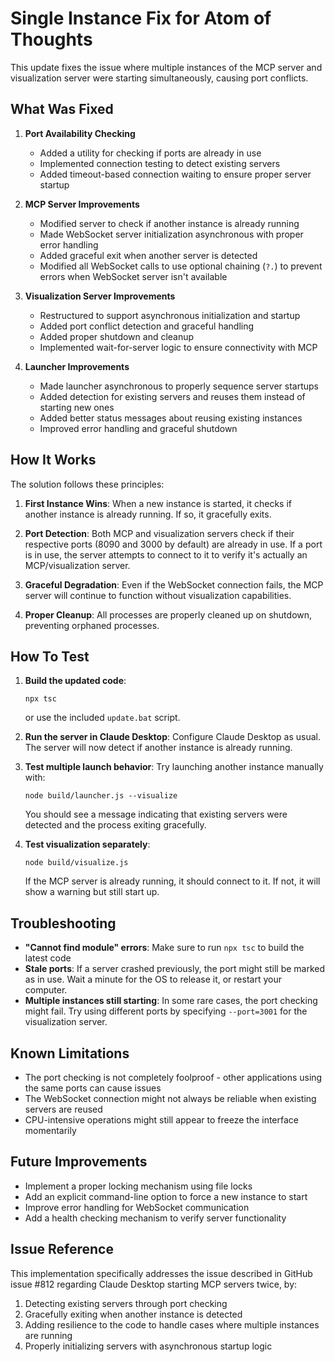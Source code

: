 # Single Instance Fix for Atom of Thoughts

This update fixes the issue where multiple instances of the MCP server and visualization server were starting simultaneously, causing port conflicts.

## What Was Fixed

1. **Port Availability Checking**
   - Added a utility for checking if ports are already in use
   - Implemented connection testing to detect existing servers
   - Added timeout-based connection waiting to ensure proper server startup

2. **MCP Server Improvements**
   - Modified server to check if another instance is already running
   - Made WebSocket server initialization asynchronous with proper error handling
   - Added graceful exit when another server is detected
   - Modified all WebSocket calls to use optional chaining (`?.`) to prevent errors when WebSocket server isn't available

3. **Visualization Server Improvements**
   - Restructured to support asynchronous initialization and startup
   - Added port conflict detection and graceful handling
   - Added proper shutdown and cleanup
   - Implemented wait-for-server logic to ensure connectivity with MCP

4. **Launcher Improvements**
   - Made launcher asynchronous to properly sequence server startups
   - Added detection for existing servers and reuses them instead of starting new ones
   - Added better status messages about reusing existing instances
   - Improved error handling and graceful shutdown

## How It Works

The solution follows these principles:

1. **First Instance Wins**: When a new instance is started, it checks if another instance is already running. If so, it gracefully exits.

2. **Port Detection**: Both MCP and visualization servers check if their respective ports (8090 and 3000 by default) are already in use. If a port is in use, the server attempts to connect to it to verify it's actually an MCP/visualization server.

3. **Graceful Degradation**: Even if the WebSocket connection fails, the MCP server will continue to function without visualization capabilities.

4. **Proper Cleanup**: All processes are properly cleaned up on shutdown, preventing orphaned processes.

## How To Test

1. **Build the updated code**:
   ```
   npx tsc
   ```
   or use the included `update.bat` script.

2. **Run the server in Claude Desktop**:
   Configure Claude Desktop as usual. The server will now detect if another instance is already running.

3. **Test multiple launch behavior**:
   Try launching another instance manually with:
   ```
   node build/launcher.js --visualize
   ```
   You should see a message indicating that existing servers were detected and the process exiting gracefully.

4. **Test visualization separately**:
   ```
   node build/visualize.js
   ```
   If the MCP server is already running, it should connect to it. If not, it will show a warning but still start up.

## Troubleshooting

- **"Cannot find module" errors**: Make sure to run `npx tsc` to build the latest code
- **Stale ports**: If a server crashed previously, the port might still be marked as in use. Wait a minute for the OS to release it, or restart your computer.
- **Multiple instances still starting**: In some rare cases, the port checking might fail. Try using different ports by specifying `--port=3001` for the visualization server.

## Known Limitations

- The port checking is not completely foolproof - other applications using the same ports can cause issues
- The WebSocket connection might not always be reliable when existing servers are reused
- CPU-intensive operations might still appear to freeze the interface momentarily

## Future Improvements

- Implement a proper locking mechanism using file locks
- Add an explicit command-line option to force a new instance to start
- Improve error handling for WebSocket communication
- Add a health checking mechanism to verify server functionality

## Issue Reference

This implementation specifically addresses the issue described in GitHub issue #812 regarding Claude Desktop starting MCP servers twice, by:

1. Detecting existing servers through port checking
2. Gracefully exiting when another instance is detected
3. Adding resilience to the code to handle cases where multiple instances are running
4. Properly initializing servers with asynchronous startup logic